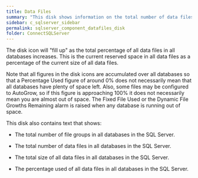 ```yaml
---
title: Data Files
summary: "This disk shows information on the total number of data files in all databases in this SQL Server."
sidebar: c_sqlserver_sidebar
permalink: sqlserver_component_datafiles_disk
folder: ConnectSQLServer
---
```



<p>The disk icon will "fill up" as the total percentage of all
 <uicontrol>data files</uicontrol> in all databases increases. This is the current
 <uicontrol>reserved</uicontrol> space in all data files as a percentage of the
 <uicontrol>current size</uicontrol> of all data files.</p>

<p>Note that all figures in the disk icons are accumulated over all databases
 so that a <uicontrol>Percentage Used</uicontrol> figure of around 0% does not
 necessarily mean that all databases have plenty of space left. Also, some
 files may be configured to <uicontrol>AutoGrow</uicontrol>, so if this figure
 is approaching 100% it does not necessarily mean you are almost out of
 space. The <uicontrol>Fixed File Used</uicontrol> or the <uicontrol>Dynamic File Growths Remaining</uicontrol> alarm is raised when any database is running out of space.</p>

<p>This disk also contains text that shows:</p>
<ul>
	<li><p>The total number of <uicontrol>file groups</uicontrol> in all databases in the SQL Server.</p></li>
	<li><p>The total number of <uicontrol>data files</uicontrol> in all databases in the SQL Server.</p></li>
	<li><p>The total size of all <uicontrol>data files</uicontrol> in all databases in the SQL Server.</p></li>
	<li><p>The percentage used of all <uicontrol>data files</uicontrol> in all databases in the SQL Server.</p></li>
</ul>
